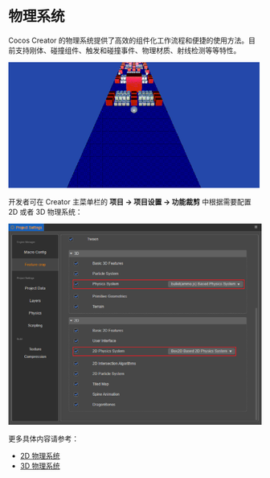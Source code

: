 # 物理系统

Cocos Creator 的物理系统提供了高效的组件化工作流程和便捷的使用方法。目前支持刚体、碰撞组件、触发和碰撞事件、物理材质、射线检测等等特性。

![image](physics.gif)

开发者可在 Creator 主菜单栏的 **项目 -> 项目设置 -> 功能裁剪** 中根据需要配置 2D 或者 3D 物理系统：

![physics system](img/physics-system.png)

更多具体内容请参考：

- [2D 物理系统](../physics-2d/physics-2d.md)
- [3D 物理系统](physics.md)
